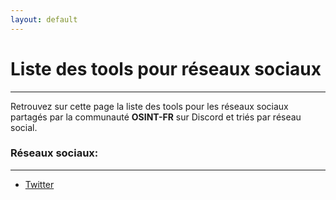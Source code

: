 ```yaml
---
layout: default
---
```


# Liste des tools pour réseaux sociaux

---

Retrouvez sur cette page la liste des tools pour les réseaux sociaux partagés par la communauté **OSINT-FR** sur Discord et triés par réseau social.

### Réseaux sociaux:

---

- [Twitter](/tools/socialnetwork/twitter/index.html)

